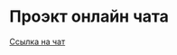 <h1>Проэкт онлайн чата</h1>
<a href="https://tranquil-brushlands-72124.herokuapp.com/" title="Chat" target="_blank">Ссылка на чат</a>